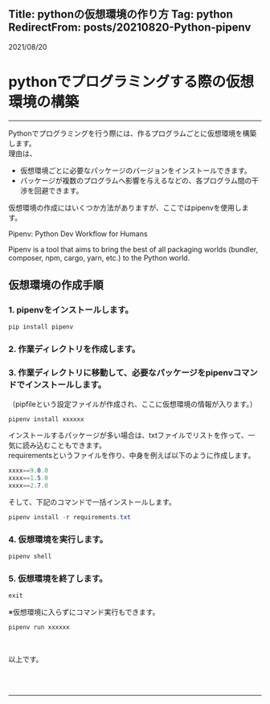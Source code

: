 ﻿Title: pythonの仮想環境の作り方
Tag: python
RedirectFrom: posts/20210820-Python-pipenv
---

2021/08/20

# pythonでプログラミングする際の仮想環境の構築

---

Pythonでプログラミングを行う際には、作るプログラムごとに仮想環境を構築します。  
理由は、

- 仮想環境ごとに必要なパッケージのバージョンをインストールできます。 
- パッケージが複数のプログラムへ影響を与えるなどの、各プログラム間の干渉を回避できます。


仮想環境の作成にはいくつか方法がありますが、ここではpipenvを使用します。  

<a href="https://pipenv.pypa.io/en/latest/" style="text-decoration: none;">
  <div class="link-box">
    <div class="img-box">
      <div style="background-image: url('https://pipenv.pypa.io/en/latest/_static/pipenv.png');">
      </div>
    </div>
    <div class="text-box">
      <p class="title">Pipenv: Python Dev Workflow for Humans</p>
      <p class="description">Pipenv is a tool that aims to bring the best of all packaging worlds (bundler, composer, npm, cargo, yarn, etc.) to the Python world.</p>
    </div>
  </div>
</a>


## 仮想環境の作成手順
### 1. pipenvをインストールします。

```C#
pip install pipenv
```

### 2. 作業ディレクトリを作成します。

### 3. 作業ディレクトリに移動して、必要なパッケージをpipenvコマンドでインストールします。  
（pipfileという設定ファイルが作成され、ここに仮想環境の情報が入ります。）

```C#
pipenv install xxxxxx
```

インストールするパッケージが多い場合は、txtファイルでリストを作って、一気に読み込むこともできます。  
requirementsというファイルを作り、中身を例えば以下のように作成します。  

```C#
xxxx==9.0.0
xxxx==1.5.0
xxxx==2.7.0
```

そして、下記のコマンドで一括インストールします。

```C#
pipenv install -r requirements.txt
```

### 4. 仮想環境を実行します。

```C#
pipenv shell
```

### 5. 仮想環境を終了します。
```C#
exit
```

※仮想環境に入らずにコマンド実行もできます。
```C#
pipenv run xxxxxx
```

<br>

以上です。

<br>
<br>

---